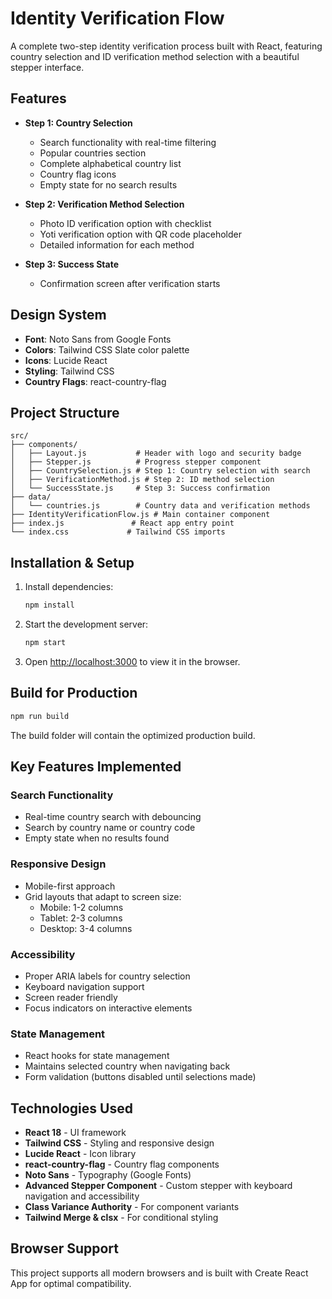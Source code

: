 # Identity Verification Flow

A complete two-step identity verification process built with React, featuring country selection and ID verification method selection with a beautiful stepper interface.

## Features

- **Step 1: Country Selection**
  - Search functionality with real-time filtering
  - Popular countries section
  - Complete alphabetical country list
  - Country flag icons
  - Empty state for no search results

- **Step 2: Verification Method Selection**
  - Photo ID verification option with checklist
  - Yoti verification option with QR code placeholder
  - Detailed information for each method

- **Step 3: Success State**
  - Confirmation screen after verification starts

## Design System

- **Font**: Noto Sans from Google Fonts
- **Colors**: Tailwind CSS Slate color palette
- **Icons**: Lucide React
- **Styling**: Tailwind CSS
- **Country Flags**: react-country-flag

## Project Structure

```
src/
├── components/
│   ├── Layout.js           # Header with logo and security badge
│   ├── Stepper.js          # Progress stepper component
│   ├── CountrySelection.js # Step 1: Country selection with search
│   ├── VerificationMethod.js # Step 2: ID method selection
│   └── SuccessState.js     # Step 3: Success confirmation
├── data/
│   └── countries.js        # Country data and verification methods
├── IdentityVerificationFlow.js # Main container component
├── index.js               # React app entry point
└── index.css             # Tailwind CSS imports
```

## Installation & Setup

1. Install dependencies:
   ```bash
   npm install
   ```

2. Start the development server:
   ```bash
   npm start
   ```

3. Open [http://localhost:3000](http://localhost:3000) to view it in the browser.

## Build for Production

```bash
npm run build
```

The build folder will contain the optimized production build.

## Key Features Implemented

### Search Functionality
- Real-time country search with debouncing
- Search by country name or country code
- Empty state when no results found

### Responsive Design
- Mobile-first approach
- Grid layouts that adapt to screen size:
  - Mobile: 1-2 columns
  - Tablet: 2-3 columns  
  - Desktop: 3-4 columns

### Accessibility
- Proper ARIA labels for country selection
- Keyboard navigation support
- Screen reader friendly
- Focus indicators on interactive elements

### State Management
- React hooks for state management
- Maintains selected country when navigating back
- Form validation (buttons disabled until selections made)

## Technologies Used

- **React 18** - UI framework
- **Tailwind CSS** - Styling and responsive design
- **Lucide React** - Icon library
- **react-country-flag** - Country flag components
- **Noto Sans** - Typography (Google Fonts)
- **Advanced Stepper Component** - Custom stepper with keyboard navigation and accessibility
- **Class Variance Authority** - For component variants
- **Tailwind Merge & clsx** - For conditional styling

## Browser Support

This project supports all modern browsers and is built with Create React App for optimal compatibility.